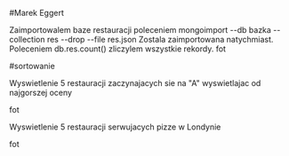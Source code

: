 #Marek Eggert

Zaimportowalem baze restauracji poleceniem 
mongoimport --db bazka --collection res --drop --file res.json
Zostala zaimportowana natychmiast. Poleceniem
db.res.count()
zliczylem wszystkie rekordy.
fot

#sortowanie

Wyswietlenie 5 restauracji zaczynajacych sie na "A" wyswietlajac od najgorszej oceny

fot

Wyswietlenie 5 restauracji serwujacych pizze w Londynie

fot
